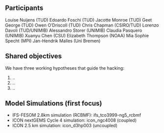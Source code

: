 ## Participants

Louise Nuijens (TUD)
Edoardo Foschi (TUD)
Jacotte Monroe (TUD)
Geet George (TUD)
Owen O’Driscoll (TUD)
Chris Chapman (CSIRO/TUD)
Lorenzo Davoli (TUD/UNIMIB)
Alessandro Storer (UNIMIB)
Claudia Pasquero (UNIMIB)
Xuanyu Chen (CSU)
Elizabeth Thompson (NOAA)
Mia Sophie Specht (MPI)
Jan-Hendrik Malles (Uni Bremen)


## Shared objectives

We have three working hypotheses that guide the hacking:

1. ..
2. ..
3. ..

## Model Simulations (first focus)

- IFS-FESOM 2.8km simulation (RCBMF): ifs_tco3999-ng5_rcbmf
- ICON nextGEMS Cycle 4 simulation: icon_ngc4008 (coupled)
- ICON 2.5 km simulation: icon_d3hp003 (uncoupled)
  
